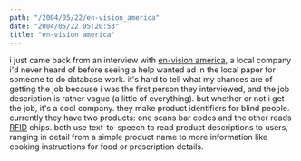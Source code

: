 ```yaml
---
path: "/2004/05/22/en-vision_america" 
date: "2004/05/22 05:20:53" 
title: "en-vision america" 
---
```

<p>i just came back from an interview with <a href="http://www.envisionamerica.com/">en-vision america</a>, a local company i'd never heard of before seeing a help wanted ad in the local paper for someone to do database work.  it's hard to tell what my chances are of getting the job because i was the first person they interviewed, and the job description is rather vague (a little of everything).  but whether or not i get the job, it's a cool company.  they make product identifiers for blind people.  currently they have two products: one scans bar codes and the other reads <a href="http://en.wikipedia.org/wiki/RFID">RFID</a> chips. both use text-to-speech to read product descriptions to users, ranging in detail from a simple product name to more information like cooking instructions for food or prescription details.</p>